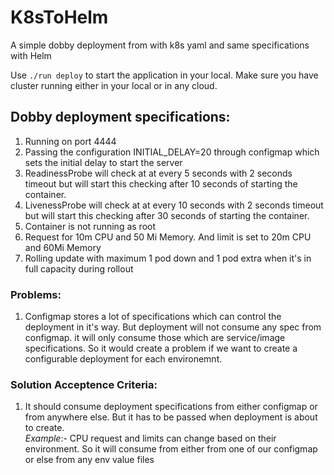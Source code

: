 # K8sToHelm
A simple dobby deployment from with k8s yaml and same specifications with Helm

Use ```./run deploy``` to start the application in your local. Make sure you have cluster running either in your local or in any cloud.


## Dobby deployment specifications:
 1. Running on port 4444
 2. Passing the configuration INITIAL_DELAY=20 through configmap which sets the initial delay to start the server
 3. ReadinessProbe will check at at every 5 seconds with 2 seconds timeout but will start this checking after 10 seconds of starting the container.
 4. LivenessProbe will check at at every 10 seconds with 2 seconds timeout but will start this checking after 30 seconds of starting the container.
 5. Container is not running as root
 6. Request for 10m CPU and 50 Mi Memory. And limit is set to 20m CPU and 60Mi Memory
 7. Rolling update with maximum 1 pod down and 1 pod extra when it's in full capacity during rollout
 
 ### Problems:
 1. Configmap stores a lot of specifications which can control the deployment in it's way. But deployment will not consume any spec from configmap. it will only consume those which are service/image specifications. So it would create a problem if we want to create a configurable deployment for each environemnt.
 
 ### Solution Acceptence Criteria:
 1. It should consume deployment specifications from either configmap or from anywhere else. But it has to be passed when deployment is about to create.  
 _Example_:- CPU request and limits can change based on their environment. So it will consume from either from one of our configmap or else from any env value files
